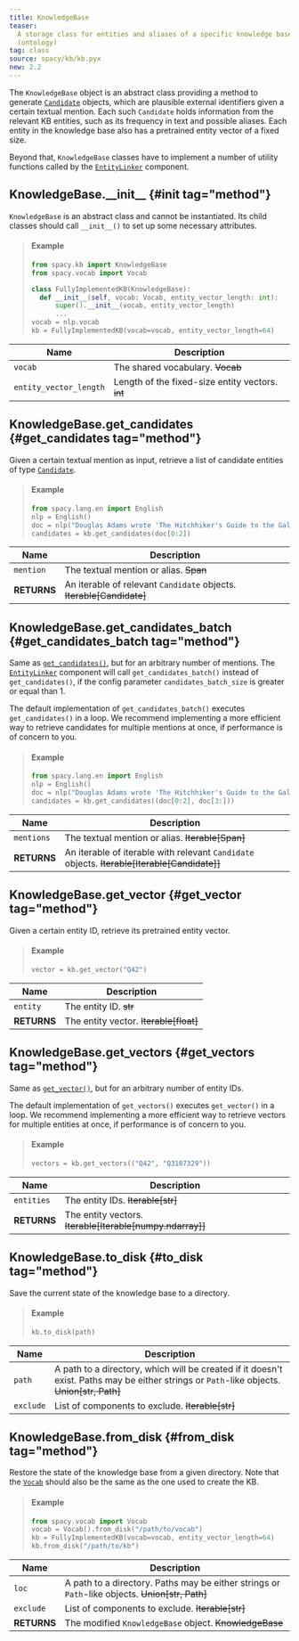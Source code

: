 ```yaml
---
title: KnowledgeBase
teaser:
  A storage class for entities and aliases of a specific knowledge base
  (ontology)
tag: class
source: spacy/kb/kb.pyx
new: 2.2
---
```


The `KnowledgeBase` object is an abstract class providing a method to generate
[`Candidate`](/api/candidate) objects, which are plausible external identifiers
given a certain textual mention. Each such `Candidate` holds information from
the relevant KB entities, such as its frequency in text and possible aliases.
Each entity in the knowledge base also has a pretrained entity vector of a fixed
size.

Beyond that, `KnowledgeBase` classes have to implement a number of utility
functions called by the [`EntityLinker`](/api/entitylinker) component.

## KnowledgeBase.\_\_init\_\_ {#init tag="method"}

`KnowledgeBase` is an abstract class and cannot be instantiated. Its child
classes should call `__init__()` to set up some necessary attributes.

> #### Example
>
> ```python
> from spacy.kb import KnowledgeBase
> from spacy.vocab import Vocab
>
> class FullyImplementedKB(KnowledgeBase):
>   def __init__(self, vocab: Vocab, entity_vector_length: int):
>       super().__init__(vocab, entity_vector_length)
>       ...
> vocab = nlp.vocab
> kb = FullyImplementedKB(vocab=vocab, entity_vector_length=64)
> ```

| Name                   | Description                                      |
| ---------------------- | ------------------------------------------------ |
| `vocab`                | The shared vocabulary. ~~Vocab~~                 |
| `entity_vector_length` | Length of the fixed-size entity vectors. ~~int~~ |

## KnowledgeBase.get_candidates {#get_candidates tag="method"}

Given a certain textual mention as input, retrieve a list of candidate entities
of type [`Candidate`](/api/candidate).

> #### Example
>
> ```python
> from spacy.lang.en import English
> nlp = English()
> doc = nlp("Douglas Adams wrote 'The Hitchhiker's Guide to the Galaxy'.")
> candidates = kb.get_candidates(doc[0:2])
> ```

| Name        | Description                                                          |
| ----------- | -------------------------------------------------------------------- |
| `mention`   | The textual mention or alias. ~~Span~~                               |
| **RETURNS** | An iterable of relevant `Candidate` objects. ~~Iterable[Candidate]~~ |

## KnowledgeBase.get_candidates_batch {#get_candidates_batch tag="method"}

Same as [`get_candidates()`](/api/kb#get_candidates), but for an arbitrary
number of mentions. The [`EntityLinker`](/api/entitylinker) component will call
`get_candidates_batch()` instead of `get_candidates()`, if the config parameter
`candidates_batch_size` is greater or equal than 1.

The default implementation of `get_candidates_batch()` executes
`get_candidates()` in a loop. We recommend implementing a more efficient way to
retrieve candidates for multiple mentions at once, if performance is of concern
to you.

> #### Example
>
> ```python
> from spacy.lang.en import English
> nlp = English()
> doc = nlp("Douglas Adams wrote 'The Hitchhiker's Guide to the Galaxy'.")
> candidates = kb.get_candidates((doc[0:2], doc[3:]))
> ```

| Name        | Description                                                                                  |
| ----------- | -------------------------------------------------------------------------------------------- |
| `mentions`  | The textual mention or alias. ~~Iterable[Span]~~                                             |
| **RETURNS** | An iterable of iterable with relevant `Candidate` objects. ~~Iterable[Iterable[Candidate]]~~ |

## KnowledgeBase.get_vector {#get_vector tag="method"}

Given a certain entity ID, retrieve its pretrained entity vector.

> #### Example
>
> ```python
> vector = kb.get_vector("Q42")
> ```

| Name        | Description                            |
| ----------- | -------------------------------------- |
| `entity`    | The entity ID. ~~str~~                 |
| **RETURNS** | The entity vector. ~~Iterable[float]~~ |

## KnowledgeBase.get_vectors {#get_vectors tag="method"}

Same as [`get_vector()`](/api/kb#get_vector), but for an arbitrary number of
entity IDs.

The default implementation of `get_vectors()` executes `get_vector()` in a loop.
We recommend implementing a more efficient way to retrieve vectors for multiple
entities at once, if performance is of concern to you.

> #### Example
>
> ```python
> vectors = kb.get_vectors(("Q42", "Q3107329"))
> ```

| Name        | Description                                               |
| ----------- | --------------------------------------------------------- |
| `entities`  | The entity IDs. ~~Iterable[str]~~                         |
| **RETURNS** | The entity vectors. ~~Iterable[Iterable[numpy.ndarray]]~~ |

## KnowledgeBase.to_disk {#to_disk tag="method"}

Save the current state of the knowledge base to a directory.

> #### Example
>
> ```python
> kb.to_disk(path)
> ```

| Name      | Description                                                                                                                                |
| --------- | ------------------------------------------------------------------------------------------------------------------------------------------ |
| `path`    | A path to a directory, which will be created if it doesn't exist. Paths may be either strings or `Path`-like objects. ~~Union[str, Path]~~ |
| `exclude` | List of components to exclude. ~~Iterable[str]~~                                                                                           |

## KnowledgeBase.from_disk {#from_disk tag="method"}

Restore the state of the knowledge base from a given directory. Note that the
[`Vocab`](/api/vocab) should also be the same as the one used to create the KB.

> #### Example
>
> ```python
> from spacy.vocab import Vocab
> vocab = Vocab().from_disk("/path/to/vocab")
> kb = FullyImplementedKB(vocab=vocab, entity_vector_length=64)
> kb.from_disk("/path/to/kb")
> ```

| Name        | Description                                                                                     |
| ----------- | ----------------------------------------------------------------------------------------------- |
| `loc`       | A path to a directory. Paths may be either strings or `Path`-like objects. ~~Union[str, Path]~~ |
| `exclude`   | List of components to exclude. ~~Iterable[str]~~                                                |
| **RETURNS** | The modified `KnowledgeBase` object. ~~KnowledgeBase~~                                          |
